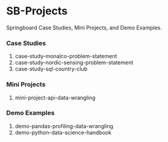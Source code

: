 # SB-Projects
Springboard Case Studies, Mini Projects, and Demo Examples.

### Case Studies
1. case-study-monalco-problem-statement
2. case-study-nordic-sensing-problem-statement
3. case-study-sql-country-club

### Mini Projects
1. mini-project-api-data-wrangling

### Demo Examples
1. demo-pandas-profiling-data-wrangling
2. demo-python-data-science-handbook

